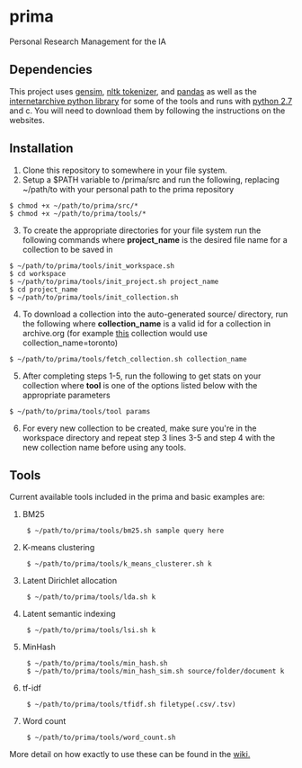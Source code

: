 # prima
Personal Research Management for the IA

## Dependencies
This project uses [gensim](https://radimrehurek.com/gensim/install.html), [nltk tokenizer](http://www.nltk.org/install.html), and [pandas](https://pypi.python.org/pypi/pandas/#downloads) as well as the [internetarchive python library](https://internetarchive.readthedocs.io/en/latest/installation.html) for some of the tools and runs with [python 2.7](https://www.python.org/downloads/) and c. You will need to download them by following the instructions on the websites.

## Installation
1. Clone this repository to somewhere in your file system.
2. Setup a $PATH variable to /prima/src and run the following, replacing ~/path/to with your personal path to the prima repository
  >
    $ chmod +x ~/path/to/prima/src/*
    $ chmod +x ~/path/to/prima/tools/*
3. To create the appropriate directories for your file system run the following commands where **project_name** is the desired file name for a collection to be saved in
  >
    $ ~/path/to/prima/tools/init_workspace.sh
    $ cd workspace
    $ ~/path/to/prima/tools/init_project.sh project_name
    $ cd project_name
    $ ~/path/to/prima/tools/init_collection.sh
4. To download a collection into the auto-generated source/ directory, run the following where **collection_name** is a valid id for a collection in archive.org (for example [this](https://archive.org/details/toronto) collection would use collection_name=toronto)
  >
    $ ~/path/to/prima/tools/fetch_collection.sh collection_name 

5. After completing steps 1-5, run the following to get stats on your collection where **tool** is one of the options listed below with the appropriate parameters
  >
    $ ~/path/to/prima/tools/tool params
6. For every new collection to be created, make sure you're in the workspace directory and repeat step 3 lines 3-5 and step 4 with the new collection name before using any tools.

## Tools
Current available tools included in the prima and basic examples are:
1. BM25

        $ ~/path/to/prima/tools/bm25.sh sample query here
2. K-means clustering

        $ ~/path/to/prima/tools/k_means_clusterer.sh k
3. Latent Dirichlet allocation

        $ ~/path/to/prima/tools/lda.sh k
4. Latent semantic indexing

        $ ~/path/to/prima/tools/lsi.sh k
5. MinHash

        $ ~/path/to/prima/tools/min_hash.sh
        $ ~/path/to/prima/tools/min_hash_sim.sh source/folder/document k
6. tf-idf

        $ ~/path/to/prima/tools/tfidf.sh filetype(.csv/.tsv)
7. Word count

        $ ~/path/to/prima/tools/word_count.sh

More detail on how exactly to use these can be found in the [wiki.](https://github.com/U-Alberta/prima/wiki/Tools)

